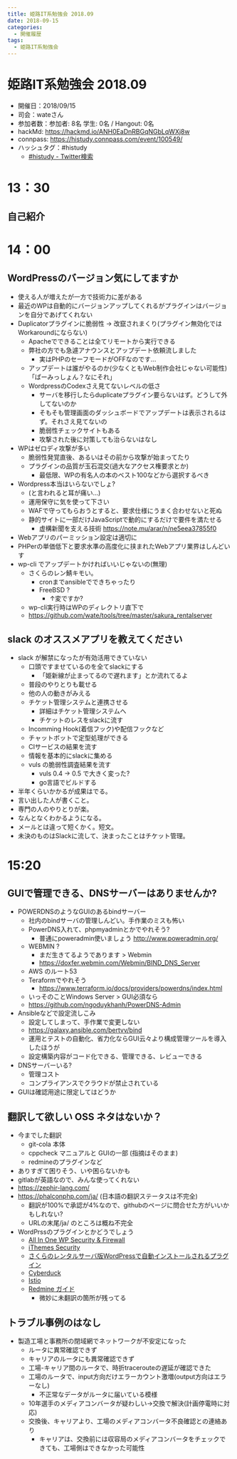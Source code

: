 ```yaml
---
title: 姫路IT系勉強会 2018.09
date: 2018-09-15
categories:
  - 開催履歴
tags:
  - 姫路IT系勉強会
---
```


# 姫路IT系勉強会 2018.09

* 開催日：2018/09/15
* 司会：wateさん
* 参加者数：参加者:  8名 学生:  0名 / Hangout:  0名
* hackMd: https://hackmd.io/ANH0EaDnRBGqNGbLqWXj8w
* connpass: https://histudy.connpass.com/event/100549/
* ハッシュタグ：#histudy
    * [#histudy - Twitter検索](https://twitter.com/search?q=%23histudy&src=typd)

# 13：30

## 自己紹介

# 14：00

## WordPressのバージョン気にしてますか

* 使える人が増えたが一方で技術力に差がある
* 最近のWPは自動的にバージョンアップしてくれるがプラグインはバージョンを自分であげてくれない
* Duplicatorプラグインに脆弱性 -> 改竄されまくり(プラグイン無効化ではWorkaroundにならない)
    * Apacheでできることは全てリモートから実行できる
    * 弊社の方でも急遽アナウンスとアップデート依頼流しました
        * 実はPHPのセーフモードがOFFなのです...
    * アップデートは誰がやるのか(少なくともWeb制作会社じゃない可能性)「ぱーみっしょん？なにそれ」
    * WordpressのCodexさえ見てないレベルの低さ
        * サーバを移行したらduplicateプラグイン要らないはず。どうして外してないのか
        * そもそも管理画面のダッシュボードでアップデートは表示されるはず。それさえ見てないの
        * 脆弱性チェックサイトもある
        * 攻撃された後に対策しても治らないはなし
* WPはゼロディ攻撃が多い
     * 脆弱性発覚直後、あるいはその前から攻撃が始まってたり
     * プラグインの品質が玉石混交(過大なアクセス権要求とか)
        * 最低限、WPの有名人の本のベスト100などから選択するべき
* Wordpress本当はいらないでしょ?
  * (と言われると耳が痛い...)
  * 運用保守に気を使って下さい
  * WAFで守ってもらおうとすると、要求仕様にうまく合わせないと死ぬ
  * 静的サイトに一部だけJavaScriptで動的にするだけで要件を満たせる
       * 虚構新聞を支える技術 https://note.mu/arar/n/ne5eea37855f0
* Webアプリのパーミッション設定は適切に
* PHPerの単価低下と要求水準の高度化に挟まれたWebアプリ業界はしんどいす
* wp-cli でアップデートかければいいじゃないの(無理) 
    * さくらのレン鯖キモい。
        * cronまでansibleでできちゃったり
        * FreeBSD ?
            * ↑変ですか? 
    * wp-cli実行時はWPのディレクトリ直下で
    * https://github.com/wate/tools/tree/master/sakura_rentalserver

## slack のオススメアプリを教えてください

* slack が解禁になったが有効活用できていない
    * 口頭ですませているのを全てslackにする
        * 「姫新線が止まってるので遅れます」とか流れてるよ
    * 普段のやりとりも載せる
    * 他の人の動きがみえる
    * チケット管理システムと連携させる
        * 詳細はチケット管理システムへ
        * チケットのレスをslackに流す
    * Incomming Hook(着信フック)や配信フックなど
    * チャットボットで定型処理ができる
    * CIサービスの結果を流す
    * 情報を基本的にslackに集める
    * vuls の脆弱性調査結果を流す
        * vuls 0.4 -> 0.5 で大きく変った?
        * go言語でビルドする
 * 半年くらいかかるが成果はでる。
 * 言い出した人が書くこと。
 * 専門の人のやりとりが楽。
 * なんとなくわかるようになる。
 * メールとは違って短くかく。短文。
 * 未決のものはSlackに流して、決まったことはチケット管理。

# 15:20

## GUIで管理できる、DNSサーバーはありませんか?

* POWERDNSのようなGUIのあるbindサーバー
    * 社内のbindサーバの管理しんどい。手作業のミスも怖い
    * PowerDNS入れて、phpmyadminとかでやれそう?
        * 普通にpoweradmin使いましょう http://www.poweradmin.org/
    * WEBMIN ?
        * まだ生きてるようであります > Webmin
        * https://doxfer.webmin.com/Webmin/BIND_DNS_Server
    * AWS のルート53
    * Teraformでやれそう
        *  https://www.terraform.io/docs/providers/powerdns/index.html
    * いっそのことWindows Server > GUI必須なら
    * https://github.com/ngoduykhanh/PowerDNS-Admin
* Ansibleなどで設定流しこみ
    * 設定してしまって、手作業で変更しない
    * https://galaxy.ansible.com/bertvv/bind 
    * 運用とテストの自動化、省力化ならGUI云々より構成管理ツールを導入したほうが
    * 設定構築内容がコード化できる、管理できる、レビューできる
* DNSサーバーいる?
    * 管理コスト
    * コンプライアンスでクラウドが禁止されている
* GUIは確認用途に限定してはどうか

## 翻訳して欲しい OSS ネタはないか？
* 今までした翻訳
    * git-cola 本体
    * cppcheck マニュアルと GUIの一部 (指摘はそのまま)
    * redmineのプラグインなど
* ありすぎて困りそう、いや困らないかも
* gitlabが英語なので、みんな使ってくれない
* https://zephir-lang.com/
* https://phalconphp.com/ja/ (日本語の翻訳ステータスは不完全)
    * 翻訳が100%で承認が4%なので、githubのページに問合せた方がいいかもしれない?
    * URLの末尾/ja/ のところは概ね不完全
* WordPrssのプラグインとかどうでしょう
    * [All In One WP Security & Firewall](https://ja.wordpress.org/plugins/all-in-one-wp-security-and-firewall/)
    * [iThemes Security](https://ja.wordpress.org/plugins/better-wp-security/)
    * [さくらのレンタルサーバ版WordPressで自動インストールされるプラグイン](https://help.sakura.ad.jp/hc/ja/articles/206056602--%E3%82%AF%E3%82%A4%E3%83%83%E3%82%AF%E3%82%A4%E3%83%B3%E3%82%B9%E3%83%88%E3%83%BC%E3%83%AB-%E3%81%95%E3%81%8F%E3%82%89%E3%81%AE%E3%83%AC%E3%83%B3%E3%82%BF%E3%83%AB%E3%82%B5%E3%83%BC%E3%83%90%E7%89%88WordPress%E3%81%AE%E7%89%B9%E9%95%B7)
    * [Cyberduck](https://www.transifex.com/cyberduck/cyberduck/)
    * [Istio](https://istio.io/)
    * [Redmine ガイド](https://github.com/farend/redmine-guide-ja)
        * 微妙に未翻訳の箇所が残ってる

## トラブル事例のはなし
* 製造工場と事務所の閉域網でネットワークが不安定になった
    * ルータに異常確認できず
    * キャリアのルータにも異常確認できず
    * 工場-キャリア間のルータで、時折tracerouteの遅延が確認できた
    * 工場のルータで、input方向だけエラーカウント激増(output方向はエラーなし)
        * 不正常なデータがルータに届いている模様
    * 10年選手のメディアコンバータが疑わしい->交換で解決(計画停電時に対応)
    * 交換後、キャリアより、工場のメディアコンバータ不良確認との連絡あり
        * キャリアは、交換前には収容局のメディアコンバータをチェックできても、工場側はできなかった可能性